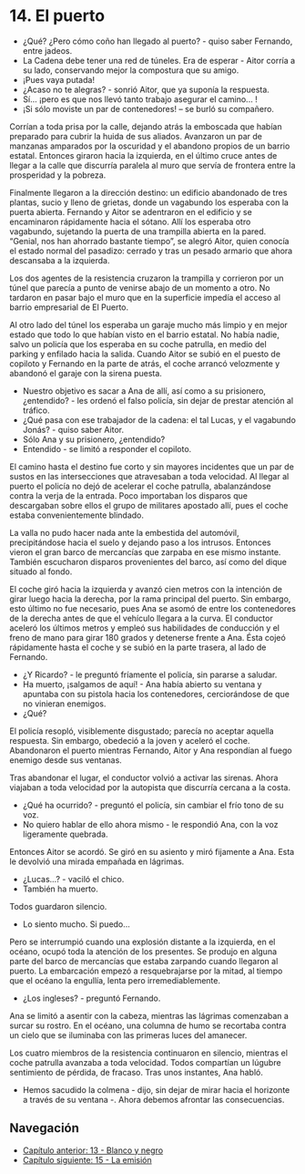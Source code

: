 # 14. El puerto

- ¿Qué? ¿Pero cómo coño han llegado al puerto? - quiso saber Fernando, entre jadeos.
- La Cadena debe tener una red de túneles. Era de esperar - Aitor corría a su lado, conservando mejor la compostura que su amigo.
- ¡Pues vaya putada!
- ¿Acaso no te alegras? - sonrió Aitor, que ya suponía la respuesta.
- Sí... ¡pero es que nos llevó tanto trabajo asegurar el camino... !
- ¡Si sólo moviste un par de contenedores! – se burló su compañero.

Corrían a toda prisa por la calle, dejando atrás la emboscada que habían preparado para cubrir la huida de sus aliados. Avanzaron un par de manzanas amparados por la oscuridad y el abandono propios de un barrio estatal. Entonces giraron hacia la izquierda, en el último cruce antes de llegar a la calle que discurría paralela al muro que servía de frontera entre la prosperidad y la pobreza.

Finalmente llegaron a la dirección destino: un edificio abandonado de tres plantas, sucio y lleno de grietas, donde un vagabundo los esperaba con la puerta abierta. Fernando y Aitor se adentraron en el edificio y se encaminaron rápidamente hacia el sótano. Allí los esperaba otro vagabundo, sujetando la puerta de una trampilla abierta en la pared. “Genial, nos han ahorrado bastante tiempo”, se alegró Aitor, quien conocía el estado normal del pasadizo: cerrado y tras un pesado armario que ahora descansaba a la izquierda. 

Los dos agentes de la resistencia cruzaron la trampilla y corrieron por un túnel que parecía a punto de venirse abajo de un momento a otro. No tardaron en pasar bajo el muro que en la superficie impedía el acceso al barrio empresarial de El Puerto. 

Al otro lado del túnel los esperaba un garaje mucho más limpio y en mejor estado que todo lo que habían visto en el barrio estatal. No había nadie, salvo un policía que los esperaba en su coche patrulla, en medio del parking y enfilado hacia la salida. Cuando Aitor se subió en el puesto de copiloto y Fernando en la parte de atrás, el coche arrancó velozmente y abandonó el garaje con la sirena puesta.

- Nuestro objetivo es sacar a Ana de allí, así como a su prisionero, ¿entendido? - les ordenó el falso policía, sin dejar de prestar atención al tráfico.
- ¿Qué pasa con ese trabajador de la cadena: el tal Lucas, y el vagabundo Jonás? - quiso saber Aitor.
- Sólo Ana y su prisionero, ¿entendido?
- Entendido - se limitó a responder el copiloto.

El camino hasta el destino fue corto y sin mayores incidentes que un par de sustos en las intersecciones que atravesaban a toda velocidad. Al llegar al puerto el policía no dejó de acelerar el coche patrulla, abalanzándose contra la verja de la entrada. Poco importaban los disparos que descargaban sobre ellos el grupo de militares apostado allí, pues el coche estaba convenientemente blindado.

La valla no pudo hacer nada ante la embestida del automóvil, precipitándose hacia el suelo y dejando paso a los intrusos. Entonces vieron el gran barco de mercancías que zarpaba en ese mismo instante. También escucharon disparos provenientes del barco, así como del dique situado al fondo.

El coche giró hacia la izquierda y avanzó cien metros con la intención de girar luego hacia la derecha, por la rama principal del puerto. Sin embargo, esto último no fue necesario, pues Ana se asomó de entre los contenedores de la derecha antes de que el vehículo llegara a la curva. El conductor aceleró los últimos metros y empleó sus habilidades de conducción y el freno de mano para girar 180 grados y detenerse frente a Ana. Ésta cojeó rápidamente hasta el coche y se subió en la parte trasera, al lado de Fernando.

- ¿Y Ricardo? - le preguntó fríamente el policía, sin pararse a saludar.
- Ha muerto, ¡salgamos de aquí! - Ana había abierto su ventana y apuntaba con su pistola hacia los contenedores, cerciorándose de que no vinieran enemigos.
- ¿Qué?

El policía resopló, visiblemente disgustado; parecía no aceptar aquella respuesta. Sin embargo, obedeció a la joven y aceleró el coche. Abandonaron el puerto mientras Fernando, Aitor y Ana respondían al fuego enemigo desde sus ventanas. 

Tras abandonar el lugar, el conductor volvió a activar las sirenas. Ahora viajaban a toda velocidad por la autopista que discurría cercana a la costa.

- ¿Qué ha ocurrido? - preguntó el policía, sin cambiar el frío tono de su voz.
- No quiero hablar de ello ahora mismo - le respondió Ana, con la voz ligeramente quebrada.

Entonces Aitor se acordó. Se giró en su asiento y miró fijamente a Ana. Esta le devolvió una mirada empañada en lágrimas.

- ¿Lucas...? - vaciló el chico.
- También ha muerto.

Todos guardaron silencio.

- Lo siento mucho. Si puedo... 

Pero se interrumpió cuando una explosión distante a la izquierda, en el océano, ocupó toda la atención de los presentes. Se produjo en alguna parte del barco de mercancías que estaba zarpando cuando llegaron al puerto. La embarcación empezó a resquebrajarse por la mitad, al tiempo que el océano la engullía, lenta pero irremediablemente.

- ¿Los ingleses? - preguntó Fernando.

Ana se limitó a asentir con la cabeza, mientras las lágrimas comenzaban a surcar su rostro. En el océano, una columna de humo se recortaba contra un cielo que se iluminaba con las primeras luces del amanecer.

Los cuatro miembros de la resistencia continuaron en silencio, mientras el coche patrulla avanzaba a toda velocidad. Todos compartían un lúgubre sentimiento de pérdida, de fracaso. Tras unos instantes, Ana habló.

- Hemos sacudido la colmena - dijo, sin dejar de mirar hacia el horizonte a través de su ventana -. Ahora debemos afrontar las consecuencias.


## Navegación

- [Capítulo anterior: 13 - Blanco y negro](c13_blanco-y-negro.md)
- [Capítulo siguiente: 15 - La emisión](c15_la-emisión.md)

